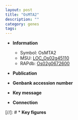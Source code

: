 ```yaml
---
layout: post
title: "OsMTA2"
description: ""
category: genes
tags: 
---
```


* **Information**  
    + Symbol: OsMTA2  
    + MSU: [LOC_Os02g45110](http://rice.uga.edu/cgi-bin/ORF_infopage.cgi?orf=LOC_Os02g45110)  
    + RAPdb: [Os02g0672600](http://rapdb.dna.affrc.go.jp/viewer/gbrowse_details/irgsp1?name=Os02g0672600)  

* **Publication**  

* **Genbank accession number**  

* **Key message**  

* **Connection**  

[//]: # * **Key figures**  


